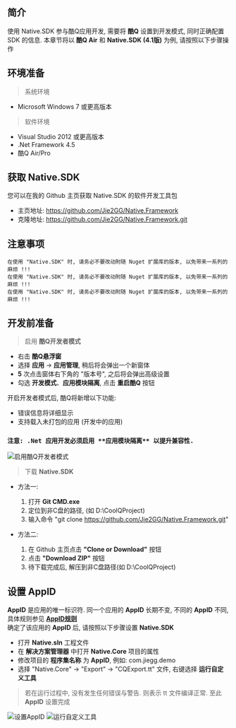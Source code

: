 ## 简介

使用 Native.SDK 参与酷Q应用开发, 需要将 **酷Q** 设置到开发模式, 同时正确配置 SDK 的信息. 本章节将以 **酷Q Air** 和 **Native.SDK (4.1版)** 为例, 请按照以下步骤操作

## 环境准备

> 系统环境
* Microsoft Windows 7 或更高版本

> 软件环境
* Visual Studio 2012 或更高版本
* .Net Framework 4.5
* 酷Q Air/Pro

## 获取 **Native.SDK**

您可以在我的 Github 主页获取 Native.SDK 的软件开发工具包

* 主页地址: https://github.com/Jie2GG/Native.Framework
* 克隆地址: https://github.com/Jie2GG/Native.Framework.git

## 注意事项

`在使用 "Native.SDK" 时, 请务必不要改动附随 Nuget 扩展库的版本, 以免带来一系列的麻烦 !!!`<br/>
`在使用 "Native.SDK" 时, 请务必不要改动附随 Nuget 扩展库的版本, 以免带来一系列的麻烦 !!!`<br/>
`在使用 "Native.SDK" 时, 请务必不要改动附随 Nuget 扩展库的版本, 以免带来一系列的麻烦 !!!`<br/>

## 开发前准备

> 启用 **酷Q开发者模式**

* 右击 **酷Q悬浮窗**
* 选择 **应用** -> **应用管理**, 稍后将会弹出一个新窗体
* **5** 次点击窗体右下角的 "版本号", 之后将会弹出高级设置
* 勾选 **开发模式**、**应用模块隔离**, 点击 **重启酷Q** 按钮

开启开发者模式后, 酷Q将新增以下功能:
* 错误信息将详细显示
* 支持载入未打包的应用 (开发中的应用)

### **`注意: .Net 应用开发必须启用 **应用模块隔离** 以提升兼容性.`**

![启用酷Q开发者模式](https://jie2gg.github.io/Image/Native.Framework/Native_EnableDev.png)

> 下载 **Native.SDK**

 * 方法一:
    
    1. 打开 **Git CMD.exe**
    2. 定位到非C盘的路径, (如 D:\CoolQProject)
    3. 输入命令 "git clone https://github.com/Jie2GG/Native.Framework.git"

* 方法二:

    1. 在 Github 主页点击 **"Clone or Download"** 按钮
    2. 点击 **"Download ZIP"** 按钮
    3. 待下载完成后, 解压到非C盘路径(如 D:\CoolQProject)

## 设置 **AppID**

**AppID** 是应用的唯一标识符. 同一个应用的 **AppID** 长期不变, 不同的 **AppID** 不同, 具体规则参见 **[AppID规则](https://docs.cqp.im/dev/v9/appid/)**
<br/>
确定了该应用的 **AppID** 后, 请按照以下步骤设置 **Native.SDK**

* 打开 **Native.sln** 工程文件
* 在 **解决方案管理器** 中打开 **Native.Core** 项目的属性
* 修改项目的 **程序集名称** 为 **AppID**, 例如: com.jiegg.demo
* 选择 "Native.Core" -> "Export" -> "CQExport.tt" 文件, 右键选择 **运行自定义工具**

> 若在运行过程中, 没有发生任何错误与警告. 则表示 tt 文件编译正常. 至此 **AppID** 设置完成

![设置AppID](https://jie2gg.github.io/Image/Native.Framework/Native_SetAppID.png)
![运行自定义工具](https://jie2gg.github.io/Image/Native.Framework/Native_RunTool.png)
